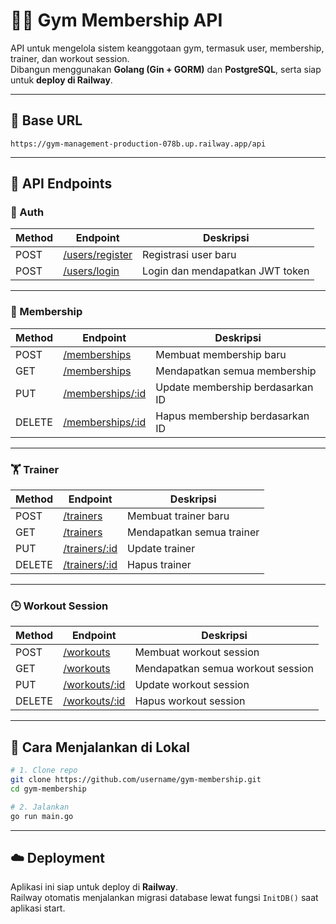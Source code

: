 
# 🏋️‍♂️ Gym Membership API

API untuk mengelola sistem keanggotaan gym, termasuk user, membership, trainer, dan workout session.  
Dibangun menggunakan **Golang (Gin + GORM)** dan **PostgreSQL**, serta siap untuk **deploy di Railway**.

---

## 🚀 Base URL
```
https://gym-management-production-078b.up.railway.app/api
```

---

## 📘 API Endpoints

### 🔑 Auth
| Method | Endpoint | Deskripsi |
|---------|-----------|-----------|
| POST | [/users/register](https://gym-management-production-078b.up.railway.app/api/users/register) | Registrasi user baru |
| POST | [/users/login](https://gym-management-production-078b.up.railway.app/api/users/login) | Login dan mendapatkan JWT token |

---

### 🧾 Membership
| Method | Endpoint | Deskripsi |
|---------|-----------|-----------|
| POST | [/memberships](https://gym-management-production-078b.up.railway.app/api/memberships) | Membuat membership baru |
| GET | [/memberships](https://gym-management-production-078b.up.railway.app/api/memberships) | Mendapatkan semua membership |
| PUT | [/memberships/:id](https://gym-management-production-078b.up.railway.app/api/memberships/1) | Update membership berdasarkan ID |
| DELETE | [/memberships/:id](https://gym-management-production-078b.up.railway.app/api/memberships/1) | Hapus membership berdasarkan ID |

---

### 🏋️ Trainer
| Method | Endpoint | Deskripsi |
|---------|-----------|-----------|
| POST | [/trainers](https://gym-management-production-078b.up.railway.app/api/trainers) | Membuat trainer baru |
| GET | [/trainers](https://gym-management-production-078b.up.railway.app/api/trainers) | Mendapatkan semua trainer |
| PUT | [/trainers/:id](https://gym-management-production-078b.up.railway.app/api/trainers/1) | Update trainer |
| DELETE | [/trainers/:id](https://gym-management-production-078b.up.railway.app/api/trainers/1) | Hapus trainer |

---

### 🕒 Workout Session
| Method | Endpoint | Deskripsi |
|---------|-----------|-----------|
| POST | [/workouts](https://gym-management-production-078b.up.railway.app/api/workouts) | Membuat workout session |
| GET | [/workouts](https://gym-management-production-078b.up.railway.app/api/workouts) | Mendapatkan semua workout session |
| PUT | [/workouts/:id](https://gym-management-production-078b.up.railway.app/api/workouts/1) | Update workout session |
| DELETE | [/workouts/:id](https://gym-management-production-078b.up.railway.app/api/workouts/1) | Hapus workout session |

---

## 🧠 Cara Menjalankan di Lokal

```bash
# 1. Clone repo
git clone https://github.com/username/gym-membership.git
cd gym-membership

# 2. Jalankan
go run main.go
```

---

## ☁️ Deployment

Aplikasi ini siap untuk deploy di **Railway**.  
Railway otomatis menjalankan migrasi database lewat fungsi `InitDB()` saat aplikasi start.
